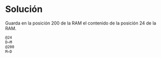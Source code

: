 # Solución

Guarda en la posición 200 de la RAM el contenido de la posición 24 de la RAM.

```asm
@24
D=M
@200
M=D
```